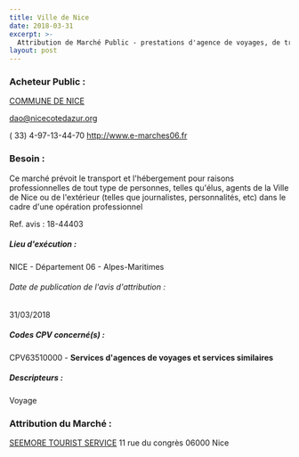 ```yaml
---
title: Ville de Nice
date: 2018-03-31
excerpt: >-
  Attribution de Marché Public - prestations d'agence de voyages, de transports et d'hébergement
layout: post
---
```


### Acheteur Public : 
<a href="/acheteur-32/siren-210600888"> COMMUNE DE NICE</a><br/>



dao@nicecotedazur.org

( 33) 4-97-13-44-70
http://www.e-marches06.fr
### Besoin :

Ce marché prévoit le transport et l'hébergement pour raisons professionnelles de tout type de personnes, telles qu'élus, agents de la Ville de Nice ou de l'extérieur (telles que journalistes, personnalités, etc) dans le cadre d'une opération professionnel

Ref. avis : 18-44403


##### Lieu d'exécution :

NICE - Département 06 - Alpes-Maritimes

###### Date de publication de l'avis d'attribution : 
31/03/2018

##### Codes CPV concerné(s) :
CPV63510000 - **Services d'agences de voyages et services similaires** <br/>

##### Descripteurs :
Voyage <br/>

### Attribution du Marché :
<a href="/entreprise-272/siren-956800700"> SEEMORE TOURIST SERVICE</a>    11 rue du congrès 06000 Nice <br/>
